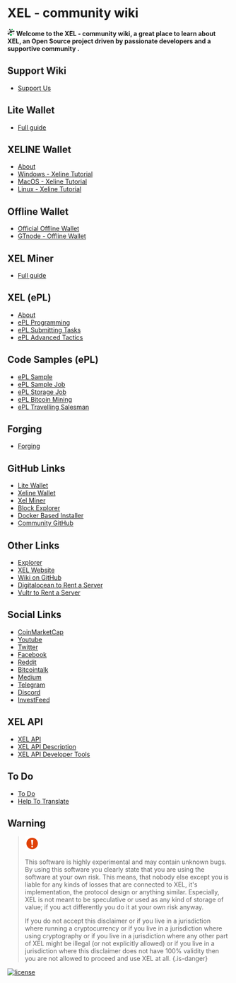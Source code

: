 # XEL - community wiki
<img src="/uploads/logo/3400-x-3400.png" alt="xel" width="16" height="16">     **Welcome to the XEL - community wiki, a great place to learn about XEL, an Open Source project driven by passionate developers and a supportive community .**


**Support Wiki**
-----
- <a href="support-wiki">Support Us</a>


**Lite Wallet**
-----

- <a href="xel-lite-wallet-guide">Full guide</a>


**XELINE Wallet**
-----

- <a href="about-xeline">About</a>
- <a href="windows-xeline">Windows - Xeline Tutorial</a>
- <a href="mac-os-xeline">MacOS - Xeline Tutorial</a>
- <a href="linux-xeline">Linux - Xeline Tutorial</a>


**Offline Wallet**
-----

- <a href="offline-wallet">Official Offline Wallet</a>
- <a href="g-tnode-wallet">GTnode - Offline Wallet</a>


**XEL Miner**
-----

- <a href="xel-miner-guide">Full guide</a>


**XEL (ePL)**
-----

- <a href="about-epl">About</a>
- <a href="e-pl-programming">ePL Programming</a>
- <a href="e-pl-submitting-tasks">ePL Submitting Tasks</a>
- <a href="e-pl-advanced-tactics">ePL Advanced Tactics</a>


**Code Samples (ePL)**
-----

- <a href="e-pl-sample">ePL Sample</a>
- <a href="e-pl-simple-job">ePL Sample Job</a>
- <a href="e-pl-storage-job">ePL Storage Job</a>
- <a href="e-pl-bitcoin-mining">ePL Bitcoin Mining</a>
- <a href="e-pl-travelling-salesman">ePL Travelling Salesman</a>


**Forging**
-----

- <a href="forging">Forging</a>


 **GitHub Links**
-----

- <a href="https://github.com/xel-software/xel-lite-wallet">Lite Wallet</a>
- <a href="https://github.com/xel-software/xeline/releases">Xeline Wallet</a>
- <a href="https://github.com/xel-software/xel-miner">Xel Miner</a>
- <a href="https://github.com/xel-software/xel-block-explorer">Block Explorer</a>
- <a href="https://github.com/xel-software/xel-installer-docker">Docker Based Installer</a>
- <a href="https://github.com/xel-community">Community GitHub</a>

**Other Links**
-----

- <a href="https://explorer.xel.org/">Explorer</a>
- <a href="https://xel.org/">XEL Website</a>
- <a href="https://github.com/elastic-community/wiki-official">Wiki on GitHub</a>
- <a href="https://m.do.co/c/2aac5da46414">Digitalocean to Rent a Server</a>
- <a href="https://www.vultr.com/?ref=7552200">Vultr to Rent a Server</a>


**Social Links**
-----

- <a href="https://link.xel.org/coinmarketcap">CoinMarketCap</a>
- <a href="https://link.xel.org/youtube">Youtube</a>
-  <a href="https://twitter.com/elastic_coin">Twitter</a>
-  <a href="https://link.xel.org/facebook">Facebook</a>
-  <a href="https://link.xel.org/reddit">Reddit</a>
-  <a href="https://link.xel.org/bitcointalk">Bitcointalk</a>
-  <a href="https://link.xel.org/medium">Medium</a>
-  <a href="https://link.xel.org/telegram">Telegram</a>
-  <a href="https://link.xel.org/discord">Discord</a>
-  <a href="https://link.xel.org/investfeed">InvestFeed</a>

**XEL API**
-----

-  <a href="xel-api">XEL API</a>
-  <a href="xel-api-description">XEL API Description</a>
-  <a href="xel-kit-for-javascript">XEL API Developer Tools</a>


**To Do**
-----


- <a href="https://github.com/elastic-community/xel-community-tasks/labels/social%20medias">To Do</a>
- <a href="https://crowdin.com/project/XELelastic">Help To Translate </a>



**Warning**
-----

> <img src="/uploads/warning/warning-2-256.png" alt="Elastic" width="32" height="32">
>
>This software is highly experimental and may contain unknown bugs.
>By using this software you clearly state that you are using the software at your own risk.
>This means, that nobody else except you is liable for any kinds of losses that are connected to XEL, it's implementation, the protocol design or anything similar.
>Especially, XEL is not meant to be speculative or used as any kind of storage of value; if you act differently you do it at your own risk anyway.
>
>If you do not accept this disclaimer
>or if you live in a jurisdiction where running a cryptocurrency
>or if you live in a jurisdiction where using cryptography
>or if you live in a jurisdiction where any other part of XEL might be illegal (or not explicitly allowed)
>or if you live in a jurisdiction where this disclaimer does not have 100% validity
>then you are not allowed to proceed and use XEL at all.
>{.is-danger}

<a href="https://github.com/xel-community/wiki-official/blob/master/LICENSE" title=""><img src="https://img.shields.io/badge/license-GNU%20v3.0-green.svg" alt="license"></a>

